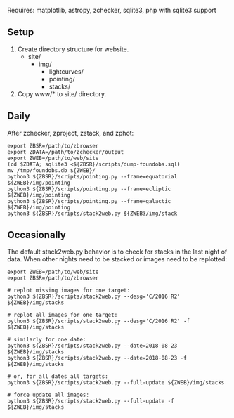 Requires: matplotlib, astropy, zchecker, sqlite3, php with sqlite3 support

Setup
-----

1. Create directory structure for website.
   * site/
     * img/
       * lightcurves/
       * pointing/
       * stacks/
2. Copy www/* to site/ directory.

Daily
-----

After zchecker, zproject, zstack, and zphot:
```
export ZBSR=/path/to/zbrowser
export ZDATA=/path/to/zchecker/output
export ZWEB=/path/to/web/site
(cd $ZDATA; sqlite3 <${ZBSR}/scripts/dump-foundobs.sql)
mv /tmp/foundobs.db ${ZWEB}/
python3 ${ZBSR}/scripts/pointing.py --frame=equatorial ${ZWEB}/img/pointing
python3 ${ZBSR}/scripts/pointing.py --frame=ecliptic ${ZWEB}/img/pointing
python3 ${ZBSR}/scripts/pointing.py --frame=galactic ${ZWEB}/img/pointing
python3 ${ZBSR}/scripts/stack2web.py ${ZWEB}/img/stack
```

Occasionally
------------

The default stack2web.py behavior is to check for stacks in the last
night of data.  When other nights need to be stacked or images need to
be replotted:

```
export ZWEB=/path/to/web/site
export ZBSR=/path/to/zbrowser

# replot missing images for one target:
python3 ${ZBSR}/scripts/stack2web.py --desg='C/2016 R2' ${ZWEB}/img/stacks

# replot all images for one target:
python3 ${ZBSR}/scripts/stack2web.py --desg='C/2016 R2' -f ${ZWEB}/img/stacks

# similarly for one date:
python3 ${ZBSR}/scripts/stack2web.py --date=2018-08-23 ${ZWEB}/img/stacks
python3 ${ZBSR}/scripts/stack2web.py --date=2018-08-23 -f ${ZWEB}/img/stacks

# or, for all dates all targets:
python3 ${ZBSR}/scripts/stack2web.py --full-update ${ZWEB}/img/stacks

# force update all images:
python3 ${ZBSR}/scripts/stack2web.py --full-update -f ${ZWEB}/img/stacks
```
